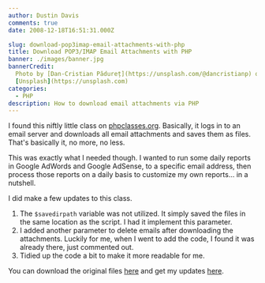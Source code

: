 ```yaml
---
author: Dustin Davis
comments: true
date: 2008-12-18T16:51:31.000Z

slug: download-pop3imap-email-attachments-with-php
title: Download POP3/IMAP Email Attachments with PHP
banner: ./images/banner.jpg
bannerCredit:
  Photo by [Dan-Cristian Pădureț](https://unsplash.com/@dancristianp) on
  [Unsplash](https://unsplash.com)
categories:
  - PHP
description: How to download email attachments via PHP
---
```


I found this niftly little class on
[phpclasses.org](http://www.phpclasses.org/browse/package/2964.html). Basically,
it logs in to an email server and downloads all email attachments and saves them
as files. That's basically it, no more, no less.

This was exactly what I needed though. I wanted to run some daily reports in
Google AdWords and Google AdSense, to a specific email address, then process
those reports on a daily basis to customize my own reports... in a nutshell.

I did make a few updates to this class.

1. The `$savedirpath` variable was not utilized. It simply saved the files in
   the same location as the script. I had it implement this parameter.
2. I added another parameter to delete emails after downloading the attachments.
   Luckily for me, when I went to add the code, I found it was already there,
   just commented out.
3. Tidied up the code a bit to make it more readable for me.

You can download the original files
[here](http://www.phpclasses.org/browse/package/2964.html) and get my updates
[here](./classemailattachment.zip).
